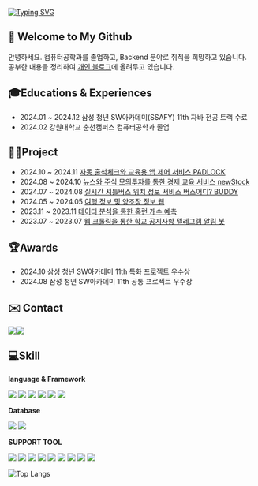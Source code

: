 [![Typing SVG](https://readme-typing-svg.demolab.com?font=Alkatra&weight=500&size=45&duration=7000&pause=3&color=FF7F00&center=false&vCenter=false&repeat=true&width=1000&height=100&lines=Hello+World🌏+I'm+Seokyeong😁)](https://git.io/typing-svg)

## 👋 Welcome to My Github
안녕하세요. 컴퓨터공학과를 졸업하고, Backend 분야로 취직을 희망하고 있습니다.
<br>공부한 내용을 정리하여 [개인 블로그](https://velog.io/@aswe0409/posts)에 올려두고 있습니다.

## 🎓Educations & Experiences
- 2024.01 ~ 2024.12 삼성 청년 SW아카데미(SSAFY) 11th 자바 전공 트랙 수료
- 2024.02 강원대학교 춘천캠퍼스 컴퓨터공학과 졸업 

## 👨‍💻Project
- 2024.10 ~ 2024.11 [자동 출석체크와 교육용 앱 제어 서비스 PADLOCK](https://github.com/LockthePad/PADLOCK)
- 2024.08 ~ 2024.10 [뉴스와 주식 모의투자를 통한 경제 교육 서비스 newStock](https://github.com/newsAndStock/newStock)
- 2024.07 ~ 2024.08 [실시간 셔틀버스 위치 정보 서비스 버스어디? BUDDY](https://github.com/whereIsTheBusBUDDY/BUDDY)
- 2024.05 ~ 2024.05 [여행 정보 및 양조장 정보 웹](https://github.com/aswe0409/trip_site)
- 2023.11 ~ 2023.11 [데이터 분석을 통한 홈런 개수 예측](https://github.com/aswe0409/2024_Honerun_Predict)
- 2023.07 ~ 2023.07 [웹 크롤링을 통한 학교 공지사항 텔레그램 알림 봇](https://github.com/aswe0409/Telegram_Notice_Bot)

## 🏆Awards
- 2024.10 삼성 청년 SW아카데미 11th 특화 프로젝트 우수상 
- 2024.08 삼성 청년 SW아카데미 11th 공통 프로젝트 우수상

## ✉️ Contact 
<div style="display:flex; flex-direction:row;">
    <a href="mailto:aswe0409@naver.com">
        <img src="https://img.shields.io/badge/Naver-037C5A?style=flat-square&logo=Naver&logoColor=white"> 
    </a>
      <a href="mailto:aswe0409@gmail.com">
        <img src="https://img.shields.io/badge/Gmail-EA4335?style=flat-square&logo=Gmail&logoColor=white"> 
    </a>
</div>

##  💻Skill
**language & Framework**

<img src="https://img.shields.io/badge/springboot-6DB33F?style=for-the-badge&logo=springboot&logoColor=white"> <img src="https://img.shields.io/badge/JAVA-007396?style=for-the-badge&logo=OpenJDK&logoColor=white"> <img src="https://img.shields.io/badge/JPA%20(Hibernate)-00485B?style=for-the-badge&logo=Hibernate&logoColor=white">
<img src="https://img.shields.io/badge/python-3776AB?style=for-the-badge&logo=python&logoColor=white"> <img src="https://img.shields.io/badge/fastapi-009688?style=for-the-badge&logo=fastapi&logoColor=white"> <img src="https://img.shields.io/badge/pytorch-EE4C2C?style=for-the-badge&logo=pytorch&logoColor=white">

**Database**

  <img src="https://img.shields.io/badge/mysql-4479A1?style=for-the-badge&logo=mysql&logoColor=white"> <img src="https://img.shields.io/badge/Apache%20Spark-FDEE21?style=for-the-badge&logo=mysql&logoColor=white">
  
**SUPPORT TOOL**

<img src="https://img.shields.io/badge/git-F05032?style=for-the-badge&logo=git&logoColor=white"> <img src="https://img.shields.io/badge/postman-FF6C37?style=for-the-badge&logo=postman&logoColor=white"> <img src="https://img.shields.io/badge/jira-0052CC?style=for-the-badge&logo=jira&logoColor=white"> <img src="https://img.shields.io/badge/notion-000000?style=for-the-badge&logo=notion&logoColor=white"> <img src="https://img.shields.io/badge/intellij%20idea-000000?style=for-the-badge&logo=intellij-idea&logoColor=white"> <img src="https://img.shields.io/badge/visual%20studio%20code-007ACC?style=for-the-badge&logo=visual-studio-code&logoColor=white"> <img src="https://img.shields.io/badge/jupyter-F37626?style=for-the-badge&logo=jupyter&logoColor=white"> <img src="https://img.shields.io/badge/mattermost-0058CC?style=for-the-badge&logo=mattermost&logoColor=white"> <img src="https://img.shields.io/badge/swagger-85EA2D?style=for-the-badge&logo=swagger&logoColor=white">

![Top Langs](https://github-readme-stats.vercel.app/api/top-langs/?username=aswe0409&layout=compact&bg_color=31,f7cac9,92a8d1&title_color=fff&text_color=fff)
